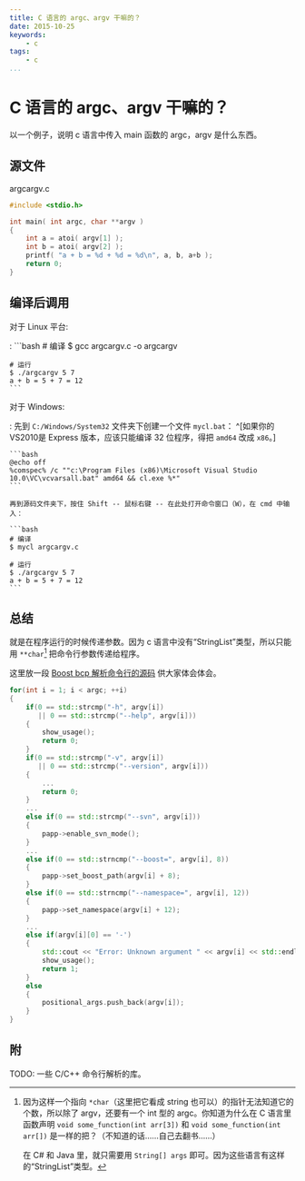 ```yaml
---
title: C 语言的 argc、argv 干嘛的？
date: 2015-10-25
keywords:
    - c
tags:
    - c
...
```


C 语言的 argc、argv 干嘛的？
===========================

以一个例子，说明 c 语言中传入 main 函数的 argc，argv 是什么东西。

源文件
------

argcargv.c

```c
#include <stdio.h>

int main( int argc, char **argv )
{
    int a = atoi( argv[1] );
    int b = atoi( argv[2] );
    printf( "a + b = %d + %d = %d\n", a, b, a+b );
    return 0;
}
```

编译后调用
----------

对于 Linux 平台:

:   ```bash
    # 编译
    $ gcc argcargv.c -o argcargv

    # 运行
    $ ./argcargv 5 7
    a + b = 5 + 7 = 12
    ```

对于 Windows:

:   先到 `C:/Windows/System32` 文件夹下创建一个文件 `mycl.bat`：
    ^[如果你的 VS2010是 Express 版本，应该只能编译 32 位程序，得把 `amd64` 改成 `x86`。]

    ```bash
    @echo off
    %comspec% /c ""c:\Program Files (x86)\Microsoft Visual Studio 10.0\VC\vcvarsall.bat" amd64 && cl.exe %*"
    ```

    再到源码文件夹下，按住 Shift -- 鼠标右键 -- 在此处打开命令窗口（W），在 cmd 中输入：

    ```bash
    # 编译
    $ mycl argcargv.c

    # 运行
    $ ./argcargv 5 7
    a + b = 5 + 7 = 12
    ```

总结
----

就是在程序运行的时候传递参数。因为 c 语言中没有“StringList”类型，所以只能用 `**char`[^charproblem]
把命令行参数传递给程序。

这里放一段 [Boost bcp 解析命令行的源码](https://github.com/district10/cmake-bcp/blob/master/src/main.cpp)
供大家体会体会。

```cpp
for(int i = 1; i < argc; ++i)
{
    if(0 == std::strcmp("-h", argv[i])
       || 0 == std::strcmp("--help", argv[i]))
    {
        show_usage();
        return 0;
    }
    if(0 == std::strcmp("-v", argv[i])
       || 0 == std::strcmp("--version", argv[i]))
    {
        ...
        return 0;
    }
    ...
    else if(0 == std::strcmp("--svn", argv[i]))
    {
        papp->enable_svn_mode();
    }
    ...
    else if(0 == std::strncmp("--boost=", argv[i], 8))
    {
        papp->set_boost_path(argv[i] + 8);
    }
    else if(0 == std::strncmp("--namespace=", argv[i], 12))
    {
        papp->set_namespace(argv[i] + 12);
    }
    ...
    else if(argv[i][0] == '-')
    {
        std::cout << "Error: Unknown argument " << argv[i] << std::endl;
        show_usage();
        return 1;
    }
    else
    {
        positional_args.push_back(argv[i]);
    }
}
```

[^charproblem]: 因为这样一个指向 `*char`（这里把它看成 string 也可以）的指针无法知道它的个数，所以除了
    argv，还要有一个 int 型的 argc。你知道为什么在 C 语言里函数声明
    `void some_function(int arr[3])` 和
    `void some_function(int arr[])` 是一样的把？（不知道的话……自己去翻书……）

    在 C# 和 Java 里，就只需要用 `String[] args` 即可。因为这些语言有这样的“StringList”类型。

附
---

TODO: 一些 C/C++ 命令行解析的库。
